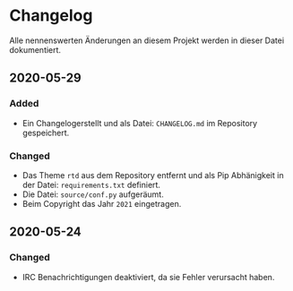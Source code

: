 # Changelog

Alle nennenswerten Änderungen an diesem Projekt werden in dieser Datei dokumentiert.

## 2020-05-29

### Added

- Ein Changelogerstellt und als Datei: `CHANGELOG.md` im Repository gespeichert.

### Changed

- Das Theme `rtd` aus dem Repository entfernt und als Pip Abhänigkeit in der Datei: `requirements.txt` definiert.
- Die Datei: `source/conf.py` aufgeräumt.
- Beim Copyright das Jahr `2021` eingetragen.

## 2020-05-24

### Changed

- IRC Benachrichtigungen deaktiviert, da sie Fehler verursacht haben.
